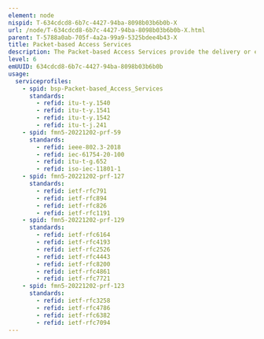```yaml
---
element: node
nispid: T-634cdcd8-6b7c-4427-94ba-8098b03b6b0b-X
url: /node/T-634cdcd8-6b7c-4427-94ba-8098b03b6b0b-X.html
parent: T-5788a0ab-705f-4a2a-99a9-5325bdee4b43-X
title: Packet-based Access Services
description: The Packet-based Access Services provide the delivery or exchange of data (or digitized voice, video) encapsulated in IP packets.
level: 6
emUUID: 634cdcd8-6b7c-4427-94ba-8098b03b6b0b
usage:
  serviceprofiles:
    - spid: bsp-Packet-based_Access_Services
      standards:
        - refid: itu-t-y.1540
        - refid: itu-t-y.1541
        - refid: itu-t-y.1542
        - refid: itu-t-j.241
    - spid: fmn5-20221202-prf-59
      standards:
        - refid: ieee-802.3-2018
        - refid: iec-61754-20-100
        - refid: itu-t-g.652
        - refid: iso-iec-11801-1
    - spid: fmn5-20221202-prf-127
      standards:
        - refid: ietf-rfc791
        - refid: ietf-rfc894
        - refid: ietf-rfc826
        - refid: ietf-rfc1191
    - spid: fmn5-20221202-prf-129
      standards:
        - refid: ietf-rfc6164
        - refid: ietf-rfc4193
        - refid: ietf-rfc2526
        - refid: ietf-rfc4443
        - refid: ietf-rfc8200
        - refid: ietf-rfc4861
        - refid: ietf-rfc7721
    - spid: fmn5-20221202-prf-123
      standards:
        - refid: ietf-rfc3258
        - refid: ietf-rfc4786
        - refid: ietf-rfc6382
        - refid: ietf-rfc7094
---
```

